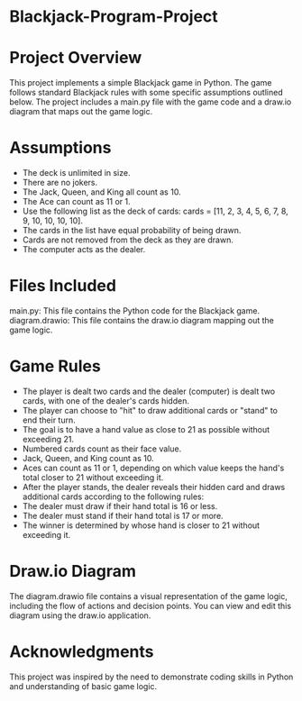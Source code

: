 # Blackjack-Program-Project

# Project Overview
This project implements a simple Blackjack game in Python. The game follows standard Blackjack rules with some specific assumptions outlined below. The project includes a main.py file with the game code and a draw.io diagram that maps out the game logic.

# Assumptions
- The deck is unlimited in size.
- There are no jokers.
- The Jack, Queen, and King all count as 10.
- The Ace can count as 11 or 1.
- Use the following list as the deck of cards: cards = [11, 2, 3, 4, 5, 6, 7, 8, 9, 10, 10, 10, 10].
- The cards in the list have equal probability of being drawn.
- Cards are not removed from the deck as they are drawn.
- The computer acts as the dealer.

# Files Included
main.py: This file contains the Python code for the Blackjack game.
diagram.drawio: This file contains the draw.io diagram mapping out the game logic.

# Game Rules
- The player is dealt two cards and the dealer (computer) is dealt two cards, with one of the dealer's cards hidden.
- The player can choose to "hit" to draw additional cards or "stand" to end their turn.
- The goal is to have a hand value as close to 21 as possible without exceeding 21.
- Numbered cards count as their face value.
- Jack, Queen, and King count as 10.
- Aces can count as 11 or 1, depending on which value keeps the hand's total closer to 21 without exceeding it.
- After the player stands, the dealer reveals their hidden card and draws additional cards according to the following rules:
- The dealer must draw if their hand total is 16 or less.
- The dealer must stand if their hand total is 17 or more.
- The winner is determined by whose hand is closer to 21 without exceeding it.

# Draw.io Diagram
The diagram.drawio file contains a visual representation of the game logic, including the flow of actions and decision points. You can view and edit this diagram using the draw.io application.

# Acknowledgments
This project was inspired by the need to demonstrate coding skills in Python and understanding of basic game logic.
